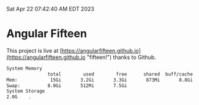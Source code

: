 Sat Apr 22 07:42:40 AM EDT 2023

# Angular Fifteen


This project is live at [https://angularfifteen.github.io](https://angularfifteen.github.io "fifteen!") thanks to Github.

```bash
System Memory
               total        used        free      shared  buff/cache   available
Mem:            15Gi       3.2Gi       3.3Gi       873Mi       8.8Gi        10Gi
Swap:          8.0Gi       512Mi       7.5Gi
System Storage
2.0G	.
```
```bash
